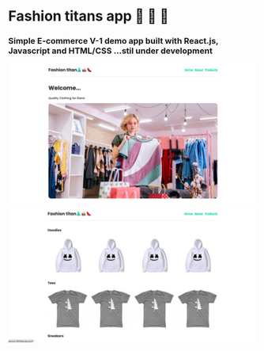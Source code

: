 # Fashion titans app 👗 👜 👠

### Simple E-commerce V-1 demo app built with React.js, Javascript and HTML/CSS ...stil under development

![Screenshot](public/screenshot1.png)
![Screenshot](public/screenshot2.png)
